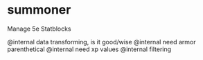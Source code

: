 # summoner

Manage 5e Statblocks

@internal data transforming, is it good/wise
@internal need armor parenthetical
@internal need xp values
@internal filtering
